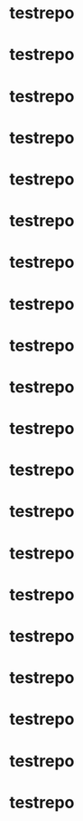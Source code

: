 
# testrepo
# testrepo
# testrepo
# testrepo
# testrepo
# testrepo
# testrepo
# testrepo
# testrepo
# testrepo
# testrepo
# testrepo
# testrepo
# testrepo
# testrepo
# testrepo
# testrepo
# testrepo
# testrepo
# testrepo